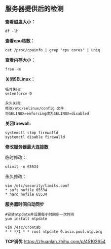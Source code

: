 
## 服务器提供后的检测

**查看磁盘大小：**

`df -lh`

**查看cpu核数：**

`cat /proc/cpuinfo | grep "cpu cores" | uniq`

**查看内存大小：**

`free -m`

**关闭SELinux：**

```
临时关闭:
setenforce 0

永久关闭:
修改/etc/selinux/config 文件
将SELINUX=enforcing改为SELINUX=disabled
```

**关闭firewall:**

```
systemctl stop firewalld
systemctl disable firewalld
```

**修改服务器最大连接数**

临时修改：

`ulimit -n 65534`

永久修改：

```
vim /etc/security/limits.conf
* soft nofile 65534
* hard nofile 65534
```

**服务器时间自动同步**

```
#安装ntpdate并设置每小时同步一次时间
yum install ntpdate

vim /etc/crontab
* * */1 * * root ntpdate 0.asia.pool.ntp.org
```

**TCP调优**
https://zhuanlan.zhihu.com/p/45102654
